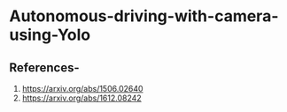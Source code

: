 # Autonomous-driving-with-camera-using-Yolo
## References- 
1. https://arxiv.org/abs/1506.02640
2. https://arxiv.org/abs/1612.08242
